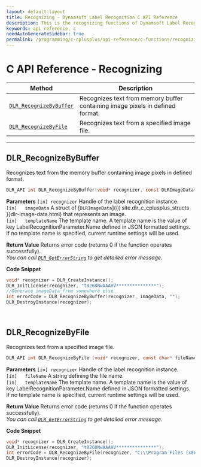 ```yaml
---
layout: default-layout
title: Recognizing - Dynamsoft Label Recognition C API Reference
description: This is the recognizing functions of Dynamsoft Label Recognition for C API Reference.
keywords: api reference, c
needAutoGenerateSidebar: true
permalink: /programming/c-cplusplus/api-reference/c-functions/recognizing.html
---
```


# C API Reference - Recognizing

| Method               | Description |
|----------------------|-------------|
  | [`DLR_RecognizeByBuffer`](#dlr_recognizebybuffer) | Recognizes text from memory buffer containing image pixels in defined format. |
  | [`DLR_RecognizeByFile`](#dlr_recognizebyfile) | Recognizes text from a specified image file. |

---

## DLR_RecognizeByBuffer
Recognizes text from the memory buffer containing image pixels in defined format.

```c
DLR_API int DLR_RecognizeByBuffer(void* recognizer, const DLRImageData* imageData, const char* templateName)
```   
   
**Parameters**
`[in] recognizer` Handle of the label recognition instance.  
`[in]	imageData` A struct of [`DLRImageData`]({{ site.dlr_c_cplusplus_structs }}dlr-image-data.html) that represents an image.  
`[in]	templateName` The template name. A template name is the value of key LabelRecognitionParameter.Name defined in JSON formatted settings. If no template name is specified, current runtime settings will be used.

**Return Value**
Returns error code (returns 0 if the function operates successfully).    
*You can call [`DLR_GetErrorString`](general.md#dlr_geterrorstring) to get detailed error message.*

**Code Snippet**
```c
void* recognizer = DLR_CreateInstance();
DLR_InitLicense(recognizer, "t0260NwAAAHV***************");
//Generate imageData from somewhere else
int errorCode = DLR_RecognizeByBuffer(recognizer, imageData, "");
DLR_DestroyInstance(recognizer);
```

&nbsp;


## DLR_RecognizeByFile
Recognizes text from a specified image file.

```c
DLR_API int DLR_RecognizeByFile (void* recognizer, const char* fileName, const char* templateName)	
```   
   
**Parameters**
`[in] recognizer` Handle of the label recognition instance.  
`[in]	fileName` A string defining the file name.  
`[in]	templateName` The template name. A template name is the value of key LabelRecognitionParameter.Name defined in JSON formatted settings. If no template name is specified, current runtime settings will be used.

**Return Value**
Returns error code (returns 0 if the function operates successfully).    
*You can call [`DLR_GetErrorString`](general.md#dlr_geterrorstring) to get detailed error message.*

**Code Snippet**
```c
void* recognizer = DLR_CreateInstance();
DLR_InitLicense(recognizer, "t0260NwAAAHV***************");
int errorCode = DLR_RecognizeByFile(recognizer, "C:\\Program Files (x86)\\Dynamsoft\\{Version number}\\Images\\AllSupportedBarcodeTypes.tif", "");
DLR_DestroyInstance(recognizer);
```

&nbsp;

